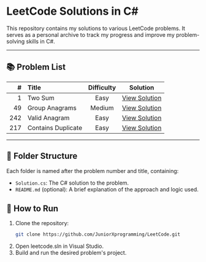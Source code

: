 # LeetCode Solutions in C#

This repository contains my solutions to various LeetCode problems. It serves as a personal archive to track my progress and improve my problem-solving skills in C#.

---

## 📚 Problem List

| # | Title | Difficulty | Solution |
|--:|:------|:-----------:|:--------:|
| 1 | Two Sum | Easy | [View Solution](./LeetCodeSolutions/TwoSum/README.md) |
| 49 | Group Anagrams | Medium | [View Solution](./GroupAnagrams/README.md) |
| 242 | Valid Anagram | Easy | [View Solution](./LeetCodeSolutions/ValidAnagram/README.md) |
| 217 | Contains Duplicate | Easy | [View Solution](./Contains_Duplicate/README.md) |

---

## 📁 Folder Structure

Each folder is named after the problem number and title, containing:

- `Solution.cs`: The C# solution to the problem.
- `README.md` (optional): A brief explanation of the approach and logic used.

## 🚀 How to Run

1. Clone the repository:
   ```bash
   git clone https://github.com/JuniorXprogramming/LeetCode.git
2. Open leetcode.sln in Visual Studio.
3. Build and run the desired problem's project.
